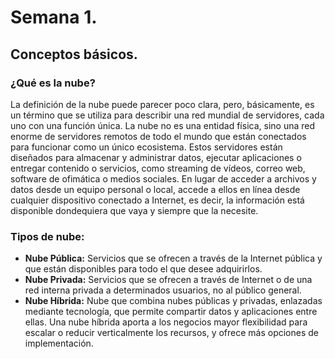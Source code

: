 # Semana 1.
## Conceptos básicos.
### ¿Qué es la nube?
La definición de la nube puede parecer poco clara, pero, básicamente, es un término que se utiliza para describir una red mundial de servidores, cada uno con una función única. La nube no es una entidad física, sino una red enorme de servidores remotos de todo el mundo que están conectados para funcionar como un único ecosistema. Estos servidores están diseñados para almacenar y administrar datos, ejecutar aplicaciones o entregar contenido o servicios, como streaming de vídeos, correo web, software de ofimática o medios sociales. En lugar de acceder a archivos y datos desde un equipo personal o local, accede a ellos en línea desde cualquier dispositivo conectado a Internet, es decir, la información está disponible dondequiera que vaya y siempre que la necesite.
### Tipos de nube:
- **Nube Pública:** Servicios que se ofrecen a través de la Internet pública y que están disponibles para todo el que desee adquirirlos.
- **Nube Privada:** Servicios que se ofrecen a través de Internet o de una red interna privada a determinados usuarios, no al público general.
- **Nube Híbrida:** Nube que combina nubes públicas y privadas, enlazadas mediante tecnología, que permite compartir datos y aplicaciones entre ellas. Una nube híbrida aporta a los negocios mayor flexibilidad para escalar o reducir verticalmente los recursos, y ofrece más opciones de implementación.
